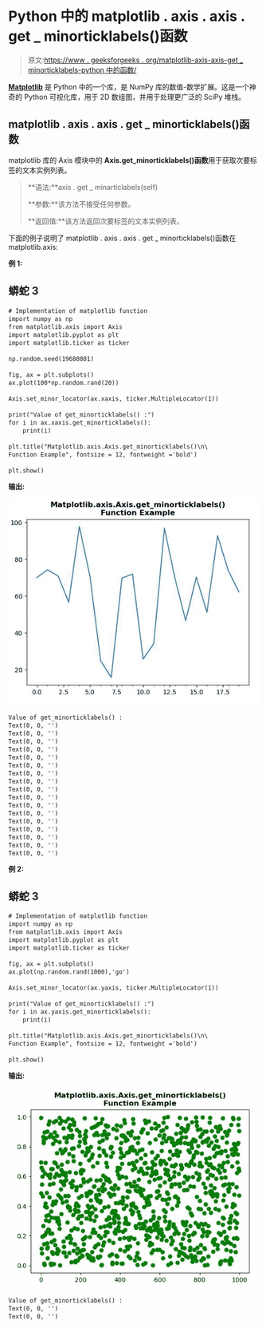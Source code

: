 # Python 中的 matplotlib . axis . axis . get _ minorticklabels()函数

> 原文:[https://www . geeksforgeeks . org/matplotlib-axis-axis-get _ minorticklabels-python 中的函数/](https://www.geeksforgeeks.org/matplotlib-axis-axis-get_minorticklabels-function-in-python/)

[**Matplotlib**](https://www.geeksforgeeks.org/python-introduction-matplotlib/) 是 Python 中的一个库，是 NumPy 库的数值-数学扩展。这是一个神奇的 Python 可视化库，用于 2D 数组图，并用于处理更广泛的 SciPy 堆栈。

## matplotlib . axis . axis . get _ minorticklabels()函数

matplotlib 库的 Axis 模块中的 **Axis.get_minorticklabels()函数**用于获取次要标签的文本实例列表。

> **语法:**axis . get _ minarticlabels(self)
> 
> **参数:**该方法不接受任何参数。
> 
> **返回值:**该方法返回次要标签的文本实例列表。

下面的例子说明了 matplotlib . axis . axis . get _ minorticklabels()函数在 matplotlib.axis:

**例 1:**

## 蟒蛇 3

```
# Implementation of matplotlib function 
import numpy as np
from matplotlib.axis import Axis  
import matplotlib.pyplot as plt
import matplotlib.ticker as ticker

np.random.seed(19680801)

fig, ax = plt.subplots()
ax.plot(100*np.random.rand(20))

Axis.set_minor_locator(ax.xaxis, ticker.MultipleLocator(1)) 

print("Value of get_minorticklabels() :")
for i in ax.xaxis.get_minorticklabels():
    print(i)

plt.title("Matplotlib.axis.Axis.get_minorticklabels()\n\
Function Example", fontsize = 12, fontweight ='bold') 

plt.show()
```

**输出:**

![](img/e893ba1aa29d7677f23510b0cb1e266b.png)

```
Value of get_minorticklabels() :
Text(0, 0, '')
Text(0, 0, '')
Text(0, 0, '')
Text(0, 0, '')
Text(0, 0, '')
Text(0, 0, '')
Text(0, 0, '')
Text(0, 0, '')
Text(0, 0, '')
Text(0, 0, '')
Text(0, 0, '')
Text(0, 0, '')
Text(0, 0, '')
Text(0, 0, '')
Text(0, 0, '')
Text(0, 0, '')
Text(0, 0, '')

```

**例 2:**

## 蟒蛇 3

```
# Implementation of matplotlib function 
import numpy as np
from matplotlib.axis import Axis  
import matplotlib.pyplot as plt
import matplotlib.ticker as ticker

fig, ax = plt.subplots()
ax.plot(np.random.rand(1000),'go')

Axis.set_minor_locator(ax.yaxis, ticker.MultipleLocator(1))

print("Value of get_minorticklabels() :")
for i in ax.yaxis.get_minorticklabels():
    print(i)

plt.title("Matplotlib.axis.Axis.get_minorticklabels()\n\
Function Example", fontsize = 12, fontweight ='bold') 

plt.show()
```

**输出:**

![](img/7c098aea1fab68d319f91df8993dd664.png)

```
Value of get_minorticklabels() :
Text(0, 0, '')
Text(0, 0, '')
```